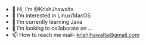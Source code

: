 - 👋 Hi, I’m @KrishJhawalta
- 👀 I’m interested in Linux/MacOS
- 🌱 I’m currently learning Java
- 💞️ I’m looking to collaborate on ...
- 📫 How to reach me mail- krishjhawalta@gmail.com

<!---
KrishJhawalta/KrishJhawalta is a ✨ special ✨ repository because its `README.md` (this file) appears on your GitHub profile.
You can click the Preview link to take a look at your changes.
-->


